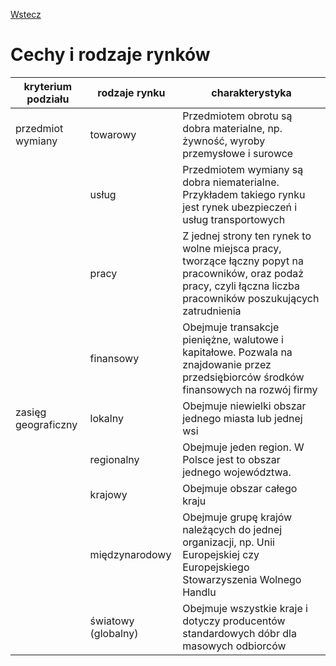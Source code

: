 [Wstecz](../podstawy_przedsiebiorczosci.md)

# Cechy i rodzaje rynków

| kryterium podziału  | rodzaje rynku       | charakterystyka                                                                                                                                                      |
| ------------------- | ------------------- | -------------------------------------------------------------------------------------------------------------------------------------------------------------------- |
| przedmiot wymiany   | towarowy            | Przedmiotem obrotu są dobra materialne, np. żywność, wyroby przemysłowe i surowce                                                                                    |
|                     | usług               | Przedmiotem wymiany są dobra niematerialne. Przykładem takiego rynku jest rynek ubezpieczeń i usług transportowych                                                   |
|                     | pracy               | Z jednej strony ten rynek to wolne miejsca pracy, tworzące łączny popyt na pracowników, oraz podaż pracy, czyli łączna liczba pracowników poszukujących zatrudnienia |
|                     | finansowy           | Obejmuje transakcje pieniężne, walutowe i kapitałowe. Pozwala na znajdowanie przez przedsiębiorców środków finansowych na rozwój firmy                               |
| zasięg geograficzny | lokalny             | Obejmuje niewielki obszar jednego miasta lub jednej wsi                                                                                                              |
|                     | regionalny          | Obejmuje jeden region. W Polsce jest to obszar jednego województwa.                                                                                                  |
|                     | krajowy             | Obejmuje obszar całego kraju                                                                                                                                         |
|                     | międzynarodowy      | Obejmuje grupę krajów należących do jednej organizacji, np. Unii Europejskiej czy Europejskiego Stowarzyszenia Wolnego Handlu                                        |
|                     | światowy (globalny) | Obejmuje wszystkie kraje i dotyczy producentów standardowych dóbr dla masowych odbiorców                                                                             |

